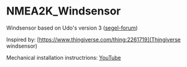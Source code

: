 # NMEA2K_Windsensor
Windsensor based on Udo's version 3 ([segel-forum](https://www.segeln-forum.de/board194-boot-technik/board195-open-boat-projects-org/79131-windsensor-ii-iii/?fbclid=IwAR1jfaZESmrbbf1P8Vlx1lVw5g4P79d9H5_diBGtCRo5IP5NDoUIvq7CId4))

Inspired by: [https://www.thingiverse.com/thing:2261719](Thingiverse windsensor)

Mechanical installation instructrions: [YouTube](https://www.youtube.com/watch?v=HD0CSuoLhfY)


